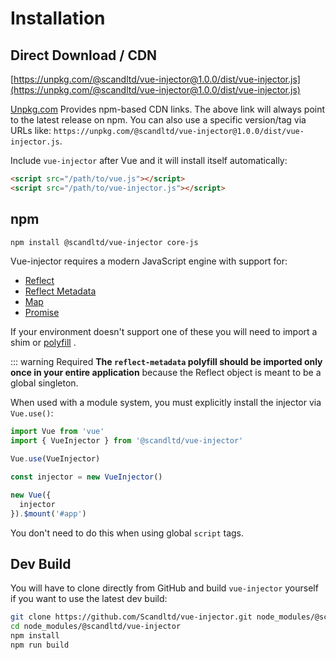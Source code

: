 # Installation

## Direct Download / CDN

[https://unpkg.com/@scandltd/vue-injector@1.0.0/dist/vue-injector.js](https://unpkg.com/@scandltd/vue-injector@1.0.0/dist/vue-injector.js)

<!--email_off-->
[Unpkg.com](https://unpkg.com) Provides npm-based CDN links. The above link will always point to the latest release on npm. You can also use a specific version/tag via URLs like:  `https://unpkg.com/@scandltd/vue-injector@1.0.0/dist/vue-injector.js`.
<!--/email_off-->

Include `vue-injector` after Vue and it will install itself automatically:

``` html
<script src="/path/to/vue.js"></script>
<script src="/path/to/vue-injector.js"></script>
```

## npm

``` bash
npm install @scandltd/vue-injector core-js
```

Vue-injector requires a modern JavaScript engine with support for:

- [Reflect](https://developer.mozilla.org/ru/docs/Web/JavaScript/Reference/Global_Objects/Reflect)
- [Reflect Metadata](https://rbuckton.github.io/reflect-metadata/)
- [Map](https://developer.mozilla.org/en-US/docs/Web/JavaScript/Reference/Global_Objects/Map)
- [Promise](https://developer.mozilla.org/en-US/docs/Web/JavaScript/Reference/Global_Objects/Promise)

If your environment doesn't support one of these you will need to import a shim or [polyfill](https://github.com/zloirock/core-js/) .

::: warning Required
**The `reflect-metadata` polyfill should be imported only once in your entire application** because the Reflect object is meant to be a global singleton.

When used with a module system, you must explicitly install the injector via `Vue.use()`:

``` js
import Vue from 'vue'
import { VueInjector } from '@scandltd/vue-injector'

Vue.use(VueInjector)

const injector = new VueInjector()

new Vue({
  injector
}).$mount('#app')
```

You don't need to do this when using global `script` tags.

## Dev Build

You will have to clone directly from GitHub and build `vue-injector` yourself if you want to use the latest dev build:

``` bash
git clone https://github.com/Scandltd/vue-injector.git node_modules/@scandltd/vue-injector
cd node_modules/@scandltd/vue-injector
npm install
npm run build
```
